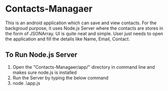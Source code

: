# Contacts-Managaer
 
This is an android application which can save and view contacts.
For the backgroud purpose, it uses Node.js Server where the contacts are stores in the form of JSONArray.
UI is quite neat and simple. User just needs to  open the application and fill the details like Name, Email, Contact.
## To Run Node.js Server
1. Open the "Contacts-Managaer/app/" directory in command line and makes sure node.js is installed
2. Run the Server by typing the below command
3. node .\app.js
